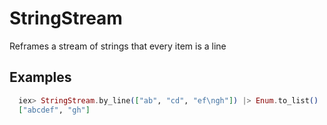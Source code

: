 # StringStream

Reframes a stream of strings that every item is a line
## Examples
```elixir
  iex> StringStream.by_line(["ab", "cd", "ef\ngh"]) |> Enum.to_list()
  ["abcdef", "gh"]
```
